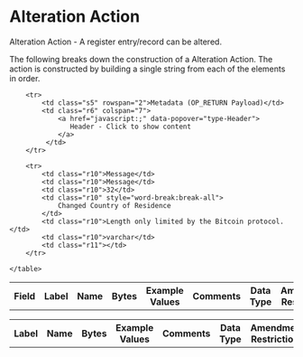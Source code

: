 
# Alteration Action

Alteration Action -  A register entry/record can be altered.

The following breaks down the construction of a Alteration Action. The action is constructed by building a single string from each of the elements in order.

<div class="ritz grid-container" dir="ltr">
    <table class="waffle" cellspacing="0" cellpadding="0" table-layout=fixed width=100%>
         <tr style='height:19px;'>
            <th style="width:6%" class="s0">Field</th>
            <th style="width:9%" class="s1">Label</th>
            <th style="width:9%" class="s1">Name</th>
            <th style="width:2%" class="s1">Bytes</th>
            <th style="width:29%" class="s1">Example Values</th>
            <th style="width:26%" class="s1">Comments</th>
            <th style="width:5%" class="s1">Data Type</th>
            <th style="width:14%" class="s2">Amendment Restrictions</th>
        </tr>

        <tr>
            <td class="s5" rowspan="2">Metadata (OP_RETURN Payload)</td>
            <td class="r6" colspan="7">
                <a href="javascript:;" data-popover="type-Header">
                   Header - Click to show content
                </a>
             </td>
        </tr>

        <tr>
            <td class="r10">Message</td>
            <td class="r10">Message</td>
            <td class="r10">32</td>
            <td class="r10" style="word-break:break-all">
                Changed Country of Residence
            </td>
            <td class="r10">Length only limited by the Bitcoin protocol.</td>
            <td class="r10">varchar</td>
            <td class="r11"></td>
        </tr>

    </table>
</div>


<div class="ui modal" id="type-Header">
    <i class="close icon"></i>
    <div class="content docs-content">
        <table class="ui table">
            <tr style='height:19px;'>
                <th style="width:9%" class="s1">Label</th>
                <th style="width:9%" class="s1">Name</th>
                <th style="width:2%" class="s1">Bytes</th>
                <th style="width:29%" class="s1">Example Values</th>
                <th style="width:26%" class="s1">Comments</th>
                <th style="width:5%" class="s1">Data Type</th>
                <th style="width:14%" class="s2">Amendment Restrictions</th>
            </tr>
        </table>
    </div>
</div>

